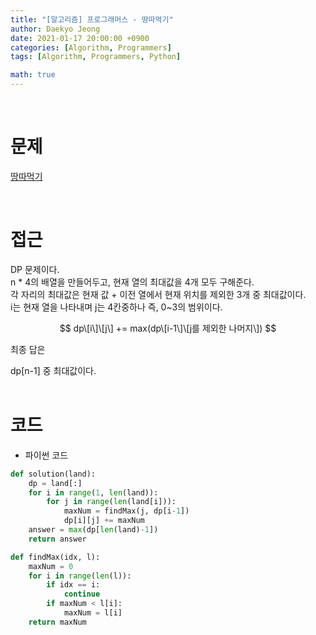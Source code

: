 ```yaml
---
title: "[알고리즘] 프로그래머스 - 땅따먹기"
author: Daekyo Jeong
date: 2021-01-17 20:00:00 +0900
categories: [Algorithm, Programmers]
tags: [Algorithm, Programmers, Python]

math: true
---
```


<br/>

# **문제**


[땅따먹기](https://programmers.co.kr/learn/courses/30/lessons/12913)

<br/>

# **접근**  

DP 문제이다.  
n * 4의 배열을 만들어두고, 현재 열의 최대값을 4개 모두 구해준다.  
각 자리의 최대값은 현재 값 + 이전 열에서 현재 위치를 제외한 3개 중 최대값이다.  
i는 현재 열을 나타내며 j는 4칸중하나 즉, 0~3의 범위이다.  

$$
dp\[i\]\[j\] += max(dp\[i-1\]\[j를 제외한 나머지\])
$$

최종 답은

dp\[n-1\] 중 최대값이다.  
<br/>

# **코드**


- 파이썬 코드   

```py
def solution(land):
    dp = land[:]
    for i in range(1, len(land)):
        for j in range(len(land[i])):
            maxNum = findMax(j, dp[i-1])
            dp[i][j] += maxNum
    answer = max(dp[len(land)-1])
    return answer

def findMax(idx, l):
    maxNum = 0
    for i in range(len(l)):
        if idx == i:
            continue
        if maxNum < l[i]:
            maxNum = l[i]
    return maxNum
```


<br/>
